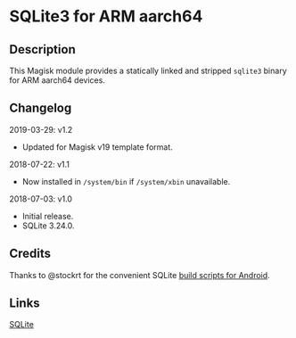 # **SQLite3 for ARM aarch64**

## Description

This Magisk module provides a statically linked and stripped `sqlite3` binary for ARM aarch64 devices.

## Changelog

2019-03-29: v1.2

- Updated for Magisk v19 template format.

2018-07-22: v1.1

- Now installed in `/system/bin` if `/system/xbin` unavailable.

2018-07-03: v1.0

- Initial release.
- SQLite 3.24.0.

## Credits

Thanks to @stockrt for the convenient SQLite [build scripts for Android](https://github.com/stockrt/sqlite3-android).

## Links
[SQLite](https://www.sqlite.org/)
